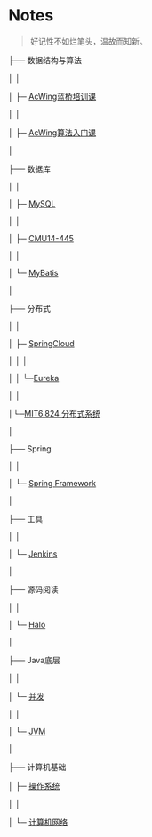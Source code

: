 # Notes

>  好记性不如烂笔头，温故而知新。



├── 数据结构与算法

│ │

│ ├─ [AcWing蓝桥培训课](/notes/数据结构与算法/AcWing蓝桥培训课.md)

│ │

│ ├─ [AcWing算法入门课](/notes/数据结构与算法/AcWing算法入门课.md)

│

├── 数据库

│ │

│ ├─ [MySQL](/notes/数据库/MySQL.md)

│ │

│ ├─ [CMU14-445](/notes/数据库/15445.md)

│ │

│ └─ [MyBatis](/notes/数据库/MyBatis)

│

├── 分布式

│ │

│ ├─ [SpringCloud](/notes/分布式/springcloud.md)

│ │ │

│ │ └─[Eureka](/notes/分布式/SpringCloud/eureka.md)

│ │

│└─[MIT6.824 分布式系统](/notes/分布式/6.824.md)

│

├── Spring

│ │

│ └─ [Spring Framework](/notes/spring/Framework)

│

├── 工具

│ │

│ └─ [Jenkins](/notes/工具/jenkins/jenkins)

│

├── 源码阅读

│ │

│ └─ [Halo](/notes/源码阅读/Halo)

│

├── Java底层

│ │

│ └─ [并发](/notes/Java底层/Thread)

│ │

│ └─ [JVM](/notes/Java底层/JVM)

│ 

├── 计算机基础

│  ├─  [操作系统](/notes/计算机基础/操作系统)

│ │

│  └─ [计算机网络](/notes/计算机基础/计算机网络)

